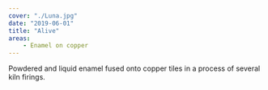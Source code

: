 ```yaml
---
cover: "./Luna.jpg"
date: "2019-06-01"
title: "Alive"
areas:
    - Enamel on copper
---
```


Powdered and liquid enamel fused onto copper tiles in a process of several kiln firings. 

